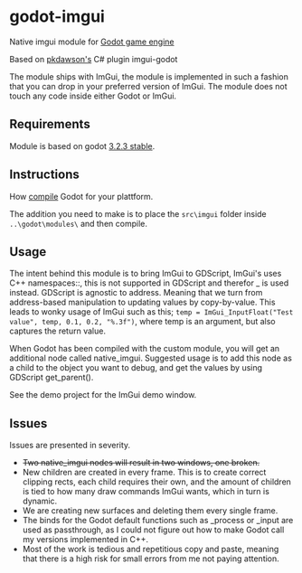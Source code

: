 # godot-imgui
Native imgui module for [Godot game engine](https://godotengine.org/)

Based on [pkdawson's](https://github.com/pkdawson/imgui-godot) C# plugin imgui-godot

The module ships with ImGui, the module is implemented in such a fashion that you can drop in your preferred version of ImGui. The module does not touch any code inside either Godot or ImGui. 

## Requirements 
Module is based on godot [3.2.3 stable](https://github.com/godotengine/godot/tree/3.2.3-stable).

## Instructions

How [compile](https://docs.godotengine.org/en/stable/development/compiling/index.html) Godot for your plattform. 

The addition you need to make is to place the ```src\imgui``` folder inside ```..\godot\modules\``` and then compile.

## Usage
The intent behind this module is to bring ImGui to GDScript, ImGui's uses C++ namespaces::, this is not supported in GDScript and therefor _ is used instead. GDScript is agnostic to address. Meaning that we turn from address-based manipulation to updating values by copy-by-value. 
This leads to wonky usage of ImGui such as this; ```temp = ImGui_InputFloat("Test value", temp, 0.1, 0.2, "%.3f")```, where temp is an argument, but also captures the return value. 

When Godot has been compiled with the custom module, you will get an additional node called native_imgui. Suggested usage is to add this node as a child to the object you want to debug, and get the values by using GDScript get_parent().

See the demo project for the ImGui demo window. 

## Issues
Issues are presented in severity.
* ~~Two native_imgui nodes will result in two windows, one broken.~~
* New children are created in every frame. This is to create correct clipping rects, each child requires their own, and the amount of children is tied to how many draw commands ImGui wants, which in turn is dynamic.
* We are creating new surfaces and deleting them every single frame. 
* The binds for the Godot default functions such as _process or _input are used as passthrough, as I could not figure out how to make Godot call my versions implemented in C++. 
* Most of the work is tedious and repetitious copy and paste, meaning that there is a high risk for small errors from me not paying attention.


